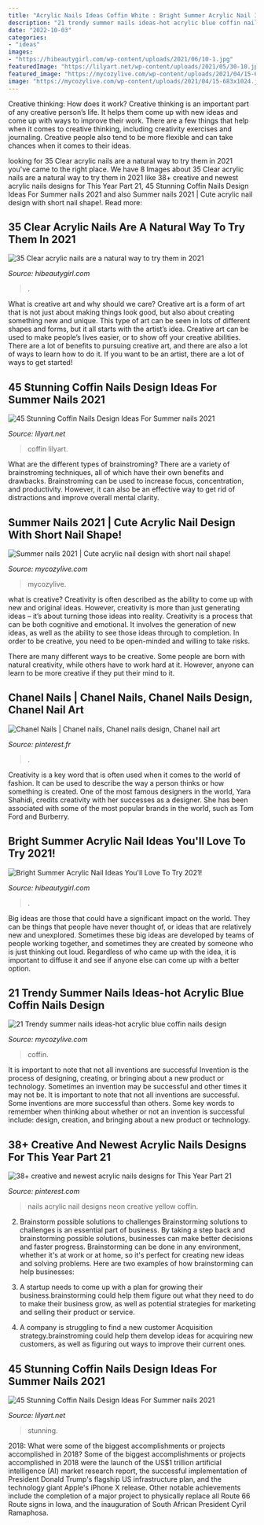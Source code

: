 ```yaml
---
title: "Acrylic Nails Ideas Coffin White : Bright Summer Acrylic Nail Ideas You&#039;ll Love To Try 2021!"
description: "21 trendy summer nails ideas-hot acrylic blue coffin nails design"
date: "2022-10-03"
categories:
- "ideas"
images:
- "https://hibeautygirl.com/wp-content/uploads/2021/06/10-1.jpg"
featuredImage: "https://lilyart.net/wp-content/uploads/2021/05/30-10.jpg"
featured_image: "https://mycozylive.com/wp-content/uploads/2021/04/15-683x1024.jpg"
image: "https://mycozylive.com/wp-content/uploads/2021/04/15-683x1024.jpg"
---
```



Creative thinking: How does it work?
Creative thinking is an important part of any creative person’s life. It helps them come up with new ideas and come up with ways to improve their work. There are a few things that help when it comes to creative thinking, including creativity exercises and journaling. Creative people also tend to be more flexible and can take chances when it comes to their ideas.

	

		
looking for 35 Clear acrylic nails are a natural way to try them in 2021 you've came to the right place. We have 8 Images about 35 Clear acrylic nails are a natural way to try them in 2021 like 38+ creative and newest acrylic nails designs for This Year Part 21, 45 Stunning Coffin Nails Design Ideas For Summer nails 2021 and also Summer nails 2021 | Cute acrylic nail design with short nail shape!. Read more:
		
    
## 35 Clear Acrylic Nails Are A Natural Way To Try Them In 2021

<img loading=lazy src="https://hibeautygirl.com/wp-content/uploads/2021/05/13-5.jpg" onerror="this.onerror=null;this.src='https://tse4.mm.bing.net/th?id=OIP.gBAeajFhdCMFbywzCNmzGAHaLH&amp;pid=15.1';" alt="35 Clear acrylic nails are a natural way to try them in 2021">

_Source: hibeautygirl.com_

>. 

	

What is creative art and why should we care?
Creative art is a form of art that is not just about making things look good, but also about creating something new and unique. This type of art can be seen in lots of different shapes and forms, but it all starts with the artist’s idea. Creative art can be used to make people’s lives easier, or to show off your creative abilities. There are a lot of benefits to pursuing creative art, and there are also a lot of ways to learn how to do it. If you want to be an artist, there are a lot of ways to get started!

    
## 45 Stunning Coffin Nails Design Ideas For Summer Nails 2021

<img loading=lazy src="https://lilyart.net/wp-content/uploads/2021/05/29-10-768x1152.jpg" onerror="this.onerror=null;this.src='https://tse1.mm.bing.net/th?id=OIP.9kS_GZVn9s-yo8ylvUlvRQHaLH&amp;pid=15.1';" alt="45 Stunning Coffin Nails Design Ideas For Summer nails 2021">

_Source: lilyart.net_

>coffin lilyart. 

	

What are the different types of brainstroming?
There are a variety of brainstroming techniques, all of which have their own benefits and drawbacks. Brainstroming can be used to increase focus, concentration, and productivity. However, it can also be an effective way to get rid of distractions and improve overall mental clarity.

    
## Summer Nails 2021 | Cute Acrylic Nail Design With Short Nail Shape!

<img loading=lazy src="https://mycozylive.com/wp-content/uploads/2021/04/15-683x1024.jpg" onerror="this.onerror=null;this.src='https://tse1.mm.bing.net/th?id=OIP.coEJCgv0PTASfnc55FHlHAHaLG&amp;pid=15.1';" alt="Summer nails 2021 | Cute acrylic nail design with short nail shape!">

_Source: mycozylive.com_

>mycozylive. 

	

what is creative?
Creativity is often described as the ability to come up with new and original ideas. However, creativity is more than just generating ideas – it’s about turning those ideas into reality.
Creativity is a process that can be both cognitive and emotional. It involves the generation of new ideas, as well as the ability to see those ideas through to completion. In order to be creative, you need to be open-minded and willing to take risks.

There are many different ways to be creative. Some people are born with natural creativity, while others have to work hard at it. However, anyone can learn to be more creative if they put their mind to it.

    
## Chanel Nails | Chanel Nails, Chanel Nails Design, Chanel Nail Art

<img loading=lazy src="https://i.pinimg.com/736x/1a/2d/b3/1a2db31439533aeac215fef04824dd94.jpg" onerror="this.onerror=null;this.src='https://tse2.mm.bing.net/th?id=OIP.TNB54hnSo4mrgX0lE4PIcAHaNK&amp;pid=15.1';" alt="Chanel Nails | Chanel nails, Chanel nails design, Chanel nail art">

_Source: pinterest.fr_

>. 

	

Creativity is a key word that is often used when it comes to the world of fashion. It can be used to describe the way a person thinks or how something is created. One of the most famous designers in the world, Yara Shahidi, credits creativity with her successes as a designer. She has been associated with some of the most popular brands in the world, such as Tom Ford and Burberry.

    
## Bright Summer Acrylic Nail Ideas You&#039;ll Love To Try 2021!

<img loading=lazy src="https://hibeautygirl.com/wp-content/uploads/2021/06/10-1.jpg" onerror="this.onerror=null;this.src='https://tse4.mm.bing.net/th?id=OIP.RJFQyu5oc9Dnu7cmkC1x-AHaLH&amp;pid=15.1';" alt="Bright Summer Acrylic Nail Ideas You&#039;ll Love To Try 2021!">

_Source: hibeautygirl.com_

>. 

	

Big ideas are those that could have a significant impact on the world. They can be things that people have never thought of, or ideas that are relatively new and unexplored. Sometimes these big ideas are developed by teams of people working together, and sometimes they are created by someone who is just thinking out loud. Regardless of who came up with the idea, it is important to diffuse it and see if anyone else can come up with a better option.

    
## 21 Trendy Summer Nails Ideas-hot Acrylic Blue Coffin Nails Design

<img loading=lazy src="https://mycozylive.com/wp-content/uploads/2020/07/19-1.png" onerror="this.onerror=null;this.src='https://tse3.mm.bing.net/th?id=OIP.Q4WZOwIEsxBAvXU-WzQOOAHaJx&amp;pid=15.1';" alt="21 Trendy summer nails ideas-hot acrylic blue coffin nails design">

_Source: mycozylive.com_

>coffin. 

	

It is important to note that not all inventions are successful
Invention is the process of designing, creating, or bringing about a new product or technology. Sometimes an invention may be successful and other times it may not be. It is important to note that not all inventions are successful. 
Some inventions are more successful than others. Some key words to remember when thinking about whether or not an invention is successful include: design, creation, and bringing about a new product or technology.

    
## 38+ Creative And Newest Acrylic Nails Designs For This Year Part 21

<img loading=lazy src="https://i.pinimg.com/736x/a5/96/ae/a596ae2d5143acd6cef2d45fb0c4c4e1.jpg" onerror="this.onerror=null;this.src='https://tse4.mm.bing.net/th?id=OIP.XthxlTvGlnjMcdl_nCi7gAHaNd&amp;pid=15.1';" alt="38+ creative and newest acrylic nails designs for This Year Part 21">

_Source: pinterest.com_

>nails acrylic nail designs neon creative yellow coffin. 

	

2. Brainstorm possible solutions to challenges
Brainstorming solutions to challenges is an essential part of business. By taking a step back and brainstorming possible solutions, businesses can make better decisions and faster progress. Brainstorming can be done in any environment, whether it's at work or at home, so it's perfect for creating new ideas and solving problems. Here are two examples of how brainstorming can help businesses: 
1. A startup needs to come up with a plan for growing their business.brainstorming could help them figure out what they need to do to make their business grow, as well as potential strategies for marketing and selling their product or service.

2. A company is struggling to find a new customer Acquisition strategy.brainstroming could help them develop ideas for acquiring new customers, as well as figuring out ways to improve their current ones.

    
## 45 Stunning Coffin Nails Design Ideas For Summer Nails 2021

<img loading=lazy src="https://lilyart.net/wp-content/uploads/2021/05/30-10.jpg" onerror="this.onerror=null;this.src='https://tse2.mm.bing.net/th?id=OIP.0AOwhSw7alNx1ylf32nURQHaLH&amp;pid=15.1';" alt="45 Stunning Coffin Nails Design Ideas For Summer nails 2021">

_Source: lilyart.net_

>stunning. 

	

2018: What were some of the biggest accomplishments or projects accomplished in 2018?
Some of the biggest accomplishments or projects accomplished in 2018 were the launch of the US$1 trillion artificial intelligence (AI) market research report, the successful implementation of President Donald Trump's flagship US infrastructure plan, and the technology giant Apple's iPhone X release. Other notable achievements include the completion of a major project to physically replace all Route 66 Route signs in Iowa, and the inauguration of South African President Cyril Ramaphosa.

